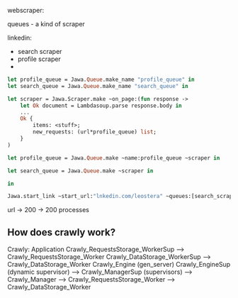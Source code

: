 webscraper:

queues - a kind of scraper

linkedin:
- search scraper
- profile scraper
- 

```ocaml
let profile_queue = Jawa.Queue.make_name "profile_queue" in
let search_queue = Jawa.Queue.make_name "search_queue" in

let scraper = Jawa.Scraper.make ~on_page:(fun response ->
    let Ok document = Lambdasoup.parse response.body in
    ...
    Ok {
        items: <stuff>;
        new_requests: (url*profile_queue) list;
    }
)

let profile_queue = Jawa.Queue.make ~name:profile_queue ~scraper in

let search_queue = Jawa.Queue.make ~scraper in

in

Jawa.start_link ~start_url:"lnkedin.com/leostera" ~queues:[search_scraper;profile_scraper]
```

url
-> 200
  -> 200 processes

## How does crawly work?

Crawly: Application
Crawly_RequestsStorage_WorkerSup
      --> Crawly_RequestsStorage_Worker
Crawly_DataStorage_WorkerSup
      --> Crawly_DataStorage_Worker
Crawly_Engine (gen_server)
Crawly_EngineSup (dynamic supervisor)
   --> Crawly_ManagerSup (supervisors)
      --> Crawly_Manager 
         --> Crawly_RequestsStorage_Worker
         --> Crawly_DataStorage_Worker
